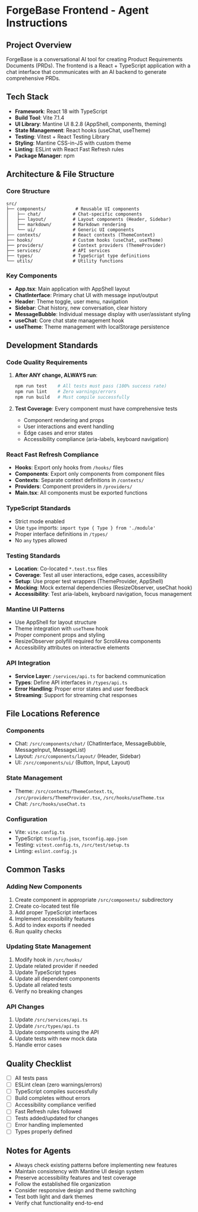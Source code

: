 # ForgeBase Frontend - Agent Instructions

## Project Overview

ForgeBase is a conversational AI tool for creating Product Requirements Documents (PRDs). The frontend is a React + TypeScript application with a chat interface that communicates with an AI backend to generate comprehensive PRDs.

## Tech Stack

- **Framework**: React 18 with TypeScript
- **Build Tool**: Vite 7.1.4
- **UI Library**: Mantine UI 8.2.8 (AppShell, components, theming)
- **State Management**: React hooks (useChat, useTheme)
- **Testing**: Vitest + React Testing Library
- **Styling**: Mantine CSS-in-JS with custom theme
- **Linting**: ESLint with React Fast Refresh rules
- **Package Manager**: npm

## Architecture & File Structure

### Core Structure

```
src/
├── components/           # Reusable UI components
│   ├── chat/            # Chat-specific components
│   ├── layout/          # Layout components (Header, Sidebar)
│   ├── markdown/        # Markdown rendering
│   └── ui/              # Generic UI components
├── contexts/            # React contexts (ThemeContext)
├── hooks/               # Custom hooks (useChat, useTheme)
├── providers/           # Context providers (ThemeProvider)
├── services/            # API services
├── types/               # TypeScript type definitions
└── utils/               # Utility functions
```

### Key Components

- **App.tsx**: Main application with AppShell layout
- **ChatInterface**: Primary chat UI with message input/output
- **Header**: Theme toggle, user menu, navigation
- **Sidebar**: Chat history, new conversation, clear history
- **MessageBubble**: Individual message display with user/assistant styling
- **useChat**: Core chat state management hook
- **useTheme**: Theme management with localStorage persistence

## Development Standards

### Code Quality Requirements

1. **After ANY change, ALWAYS run**:

   ```bash
   npm run test    # All tests must pass (100% success rate)
   npm run lint    # Zero warnings/errors
   npm run build   # Must compile successfully
   ```

2. **Test Coverage**: Every component must have comprehensive tests
   - Component rendering and props
   - User interactions and event handling
   - Edge cases and error states
   - Accessibility compliance (aria-labels, keyboard navigation)

### React Fast Refresh Compliance

- **Hooks**: Export only hooks from `/hooks/` files
- **Components**: Export only components from component files
- **Contexts**: Separate context definitions in `/contexts/`
- **Providers**: Component providers in `/providers/`
- **Main.tsx**: All components must be exported functions

### TypeScript Standards

- Strict mode enabled
- Use `type` imports: `import type { Type } from './module'`
- Proper interface definitions in `/types/`
- No `any` types allowed

### Testing Standards

- **Location**: Co-located `*.test.tsx` files
- **Coverage**: Test all user interactions, edge cases, accessibility
- **Setup**: Use proper test wrappers (ThemeProvider, AppShell)
- **Mocking**: Mock external dependencies (ResizeObserver, useChat hook)
- **Accessibility**: Test aria-labels, keyboard navigation, focus management

### Mantine UI Patterns

- Use AppShell for layout structure
- Theme integration with `useTheme` hook
- Proper component props and styling
- ResizeObserver polyfill required for ScrollArea components
- Accessibility attributes on interactive elements

### API Integration

- **Service Layer**: `/services/api.ts` for backend communication
- **Types**: Define API interfaces in `/types/api.ts`
- **Error Handling**: Proper error states and user feedback
- **Streaming**: Support for streaming chat responses

## File Locations Reference

### Components

- Chat: `/src/components/chat/` (ChatInterface, MessageBubble, MessageInput, MessageList)
- Layout: `/src/components/layout/` (Header, Sidebar)
- UI: `/src/components/ui/` (Button, Input, Layout)

### State Management

- Theme: `/src/contexts/ThemeContext.ts`, `/src/providers/ThemeProvider.tsx`, `/src/hooks/useTheme.tsx`
- Chat: `/src/hooks/useChat.ts`

### Configuration

- Vite: `vite.config.ts`
- TypeScript: `tsconfig.json`, `tsconfig.app.json`
- Testing: `vitest.config.ts`, `/src/test/setup.ts`
- Linting: `eslint.config.js`

## Common Tasks

### Adding New Components

1. Create component in appropriate `/src/components/` subdirectory
2. Create co-located test file
3. Add proper TypeScript interfaces
4. Implement accessibility features
5. Add to index exports if needed
6. Run quality checks

### Updating State Management

1. Modify hook in `/src/hooks/`
2. Update related provider if needed
3. Update TypeScript types
4. Update all dependent components
5. Update all related tests
6. Verify no breaking changes

### API Changes

1. Update `/src/services/api.ts`
2. Update `/src/types/api.ts`
3. Update components using the API
4. Update tests with new mock data
5. Handle error cases

## Quality Checklist

- [ ] All tests pass
- [ ] ESLint clean (zero warnings/errors)
- [ ] TypeScript compiles successfully
- [ ] Build completes without errors
- [ ] Accessibility compliance verified
- [ ] Fast Refresh rules followed
- [ ] Tests added/updated for changes
- [ ] Error handling implemented
- [ ] Types properly defined

## Notes for Agents

- Always check existing patterns before implementing new features
- Maintain consistency with Mantine UI design system
- Preserve accessibility features and test coverage
- Follow the established file organization
- Consider responsive design and theme switching
- Test both light and dark themes
- Verify chat functionality end-to-end
